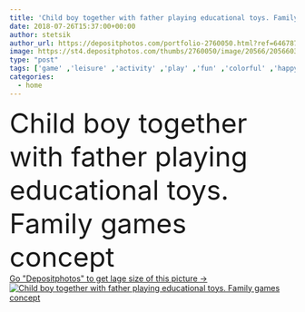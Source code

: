```yaml
---
title: 'Child boy together with father playing educational toys. Family games concept.'
date: 2018-07-26T15:37:00+00:00
author: stetsik
author_url: https://depositphotos.com/portfolio-2760050.html?ref=64678756
image: https://st4.depositphotos.com/thumbs/2760050/image/20566/205660346/api_thumb_450.jpg?forcejpeg=true
type: "post"
tags: ['game' ,'leisure' ,'activity' ,'play' ,'fun' ,'colorful' ,'happy' ,'interest' ,'cute' ,'smile' ,'colourful' ,'wooden' ,'child' ,'little' ,'family' ,'care' ,'man' ,'creativity' ,'boy' ,'childhood' ,'hands' ,'kindergarten' ,'preschool' ,'toy' ,'kid' ,'pretty' ,'building' ,'adorable' ,'home' ,'nursery' ,'lifestyle' ,'room' ,'help' ,'preschooler' ,'education' ,'brick' ,'learn' ,'guy' ,'son' ,'baby' ,'toddler' ,'block' ,'parent' ,'bricks' ,'dad' ,'father' ,'blocks' ,'educational' ,'Actions' ,'cubes' ]
categories: 
  - home
---
```

<div aling="center">
            <font size="60"> Child boy together with father playing educational toys. Family games concept</font>   
</div>
<div>
    <a href='https://st4.depositphotos.com/thumbs/2760050/image/20566/205660346/api_thumb_450.jpg?forcejpeg=true?ref=64678756' target=_blank > Go "Depositphotos" to get lage size of this picture ->
        <img href='https://st4.depositphotos.com/thumbs/2760050/image/20566/205660346/api_thumb_450.jpg?forcejpeg=true?ref=64678756' src='https://st4.depositphotos.com/2760050/20566/i/950/depositphotos_205660346-stock-photo-child-boy-together-with-father.jpg?forcejpeg=true' alt='Child boy together with father playing educational toys. Family games concept' >
    </a>
</div>
